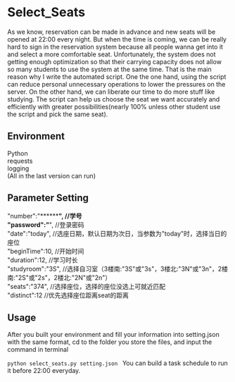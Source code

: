 # Select_Seats
As we know, reservation can be made in advance and new seats will be opened at 22:00 every night. But when the time is coming, we can be really hard to sign in the reservation system because all people wanna get into it and select a more comfortable seat. Unfortunately, the system does not getting enough optimization so that their carrying capacity does not allow so many students to use the system at the same time. That is the main reason why I write the automated script. 
One the one hand, using the script can reduce personal unnecessary	operations to lower the pressures on the server. On the other hand, we can liberate our time to do more stuff like studying. The script can help us choose the seat we want accurately and efficiently with greater possibilities(nearly 100% unless other student use the script and pick the same seat).
## Environment 
Python  
requests  
logging  
(All in the last version can run)  

## Parameter Setting
"number":"************",    //学号  
"password":"******",        //登录密码  
"date":"today",             //选座日期，默认日期为次日，当参数为"today"时，选择当日的座位  
"beginTime":10,             //开始时间  
"duration":12,              //学习时长  
"studyroom":"3S",           //选择自习室（3楼南:"3S"或"3s"，3楼北:"3N"或"3n"，2楼南:"2S"或"2s"，2楼北:"2N"或"2n"）  
"seats":"374",              //选择座位，选择的座位没选上可就近匹配  
"distinct":12               //优先选择座位距离seat的距离  

## Usage
After you built your environment and fill your information into setting.json with the same format, cd to the folder you store the files, and input the command in terminal

`python select_seats.py setting.json `
You can build a task schedule to run it before 22:00 everyday.

